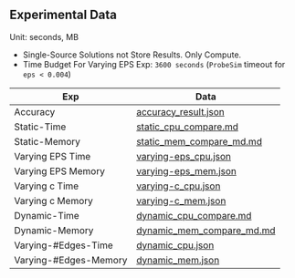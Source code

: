 ## Experimental Data

Unit: seconds, MB

* Single-Source Solutions not Store Results. Only Compute. 
* Time Budget For Varying EPS Exp: `3600 seconds` (`ProbeSim` timeout for `eps < 0.004`)

Exp | Data
--- | ---
Accuracy | [accuracy_result.json](accuracy_result.json)
Static-Time | [static_cpu_compare.md](static_cpu_compare.md)
Static-Memory | [static_mem_compare_md.md](static_mem_compare_md.md)
Varying EPS Time | [varying-eps_cpu.json](varying-eps_cpu.json)
Varying EPS Memory | [varying-eps_mem.json](varying-eps_mem.json)
Varying c Time | [varying-c_cpu.json](varying-c_cpu.json)
Varying c Memory | [varying-c_mem.json](varying-c_mem.json)
Dynamic-Time | [dynamic_cpu_compare.md](dynamic_cpu_compare.md)
Dynamic-Memory | [dynamic_mem_compare_md.md](dynamic_mem_compare_md.md)
Varying-#Edges-Time | [dynamic_cpu.json](dynamic_cpu.json)
Varying-#Edges-Memory | [dynamic_mem.json](dynamic_mem.json)
